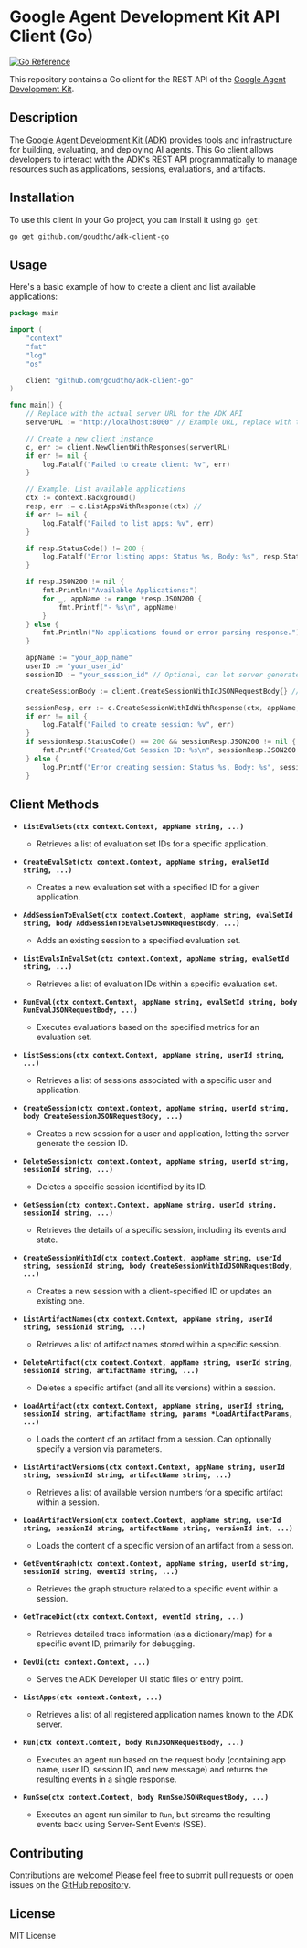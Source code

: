 # Google Agent Development Kit API Client (Go)

[![Go Reference](https://pkg.go.dev/badge/github.com/goudtho/adk-client-go.svg)](https://pkg.go.dev/github.com/goudtho/adk-client-go)

This repository contains a Go client for the REST API of the [Google Agent Development Kit](https://github.com/google/adk-python).

## Description

The [Google Agent Development Kit (ADK)](https://github.com/google/adk-python) provides tools and infrastructure for building, evaluating, and deploying AI agents. This Go client allows developers to interact with the ADK's REST API programmatically to manage resources such as applications, sessions, evaluations, and artifacts.

## Installation

To use this client in your Go project, you can install it using `go get`:

```bash
go get github.com/goudtho/adk-client-go
```

## Usage

Here's a basic example of how to create a client and list available applications:

```go
package main

import (
	"context"
	"fmt"
	"log"
	"os"

	client "github.com/goudtho/adk-client-go"
)

func main() {
	// Replace with the actual server URL for the ADK API
	serverURL := "http://localhost:8000" // Example URL, replace with the real one

	// Create a new client instance
	c, err := client.NewClientWithResponses(serverURL)
	if err != nil {
		log.Fatalf("Failed to create client: %v", err)
	}

	// Example: List available applications
	ctx := context.Background()
	resp, err := c.ListAppsWithResponse(ctx) //
	if err != nil {
		log.Fatalf("Failed to list apps: %v", err)
	}

	if resp.StatusCode() != 200 {
		log.Fatalf("Error listing apps: Status %s, Body: %s", resp.Status(), string(resp.Body))
	}

	if resp.JSON200 != nil {
		fmt.Println("Available Applications:")
		for _, appName := range *resp.JSON200 {
			fmt.Printf("- %s\n", appName)
		}
	} else {
		fmt.Println("No applications found or error parsing response.")
	}

	appName := "your_app_name"
	userID := "your_user_id"
	sessionID := "your_session_id" // Optional, can let server generate

	createSessionBody := client.CreateSessionWithIdJSONRequestBody{} // Add initial state if needed

	sessionResp, err := c.CreateSessionWithIdWithResponse(ctx, appName, userID, sessionID, createSessionBody)
	if err != nil {
		log.Fatalf("Failed to create session: %v", err)
	}
	if sessionResp.StatusCode() == 200 && sessionResp.JSON200 != nil {
		fmt.Printf("Created/Got Session ID: %s\n", sessionResp.JSON200.Id)
	} else {
		log.Printf("Error creating session: Status %s, Body: %s", sessionResp.Status(), string(sessionResp.Body))
	}

```

## Client Methods
* **`ListEvalSets(ctx context.Context, appName string, ...)`**
    * Retrieves a list of evaluation set IDs for a specific application.

* **`CreateEvalSet(ctx context.Context, appName string, evalSetId string, ...)`**
    * Creates a new evaluation set with a specified ID for a given application.

* **`AddSessionToEvalSet(ctx context.Context, appName string, evalSetId string, body AddSessionToEvalSetJSONRequestBody, ...)`**
    * Adds an existing session to a specified evaluation set.

* **`ListEvalsInEvalSet(ctx context.Context, appName string, evalSetId string, ...)`**
    * Retrieves a list of evaluation IDs within a specific evaluation set.

* **`RunEval(ctx context.Context, appName string, evalSetId string, body RunEvalJSONRequestBody, ...)`**
    * Executes evaluations based on the specified metrics for an evaluation set.

* **`ListSessions(ctx context.Context, appName string, userId string, ...)`**
    * Retrieves a list of sessions associated with a specific user and application.

* **`CreateSession(ctx context.Context, appName string, userId string, body CreateSessionJSONRequestBody, ...)`**
    * Creates a new session for a user and application, letting the server generate the session ID.

* **`DeleteSession(ctx context.Context, appName string, userId string, sessionId string, ...)`**
    * Deletes a specific session identified by its ID.

* **`GetSession(ctx context.Context, appName string, userId string, sessionId string, ...)`**
    * Retrieves the details of a specific session, including its events and state.

* **`CreateSessionWithId(ctx context.Context, appName string, userId string, sessionId string, body CreateSessionWithIdJSONRequestBody, ...)`**
    * Creates a new session with a client-specified ID or updates an existing one.

* **`ListArtifactNames(ctx context.Context, appName string, userId string, sessionId string, ...)`**
    * Retrieves a list of artifact names stored within a specific session.

* **`DeleteArtifact(ctx context.Context, appName string, userId string, sessionId string, artifactName string, ...)`**
    * Deletes a specific artifact (and all its versions) within a session.

* **`LoadArtifact(ctx context.Context, appName string, userId string, sessionId string, artifactName string, params *LoadArtifactParams, ...)`**
    * Loads the content of an artifact from a session. Can optionally specify a version via parameters.

* **`ListArtifactVersions(ctx context.Context, appName string, userId string, sessionId string, artifactName string, ...)`**
    * Retrieves a list of available version numbers for a specific artifact within a session.

* **`LoadArtifactVersion(ctx context.Context, appName string, userId string, sessionId string, artifactName string, versionId int, ...)`**
    * Loads the content of a specific version of an artifact from a session.

* **`GetEventGraph(ctx context.Context, appName string, userId string, sessionId string, eventId string, ...)`**
    * Retrieves the graph structure related to a specific event within a session.

* **`GetTraceDict(ctx context.Context, eventId string, ...)`**
    * Retrieves detailed trace information (as a dictionary/map) for a specific event ID, primarily for debugging.

* **`DevUi(ctx context.Context, ...)`**
    * Serves the ADK Developer UI static files or entry point.

* **`ListApps(ctx context.Context, ...)`**
    * Retrieves a list of all registered application names known to the ADK server.

* **`Run(ctx context.Context, body RunJSONRequestBody, ...)`**
    * Executes an agent run based on the request body (containing app name, user ID, session ID, and new message) and returns the resulting events in a single response.

* **`RunSse(ctx context.Context, body RunSseJSONRequestBody, ...)`**
    * Executes an agent run similar to `Run`, but streams the resulting events back using Server-Sent Events (SSE).

## Contributing

Contributions are welcome\! Please feel free to submit pull requests or open issues on the [GitHub repository](https://github.com/goudtho/adk-client-go).

## License

MIT License
